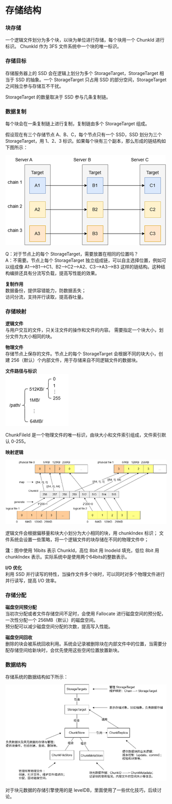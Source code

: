 # 存储结构

### 块存储
一个逻辑文件划分为多个块，以块为单位进行存储，每个块用一个 ChunkId 进行标识。
ChunkId 作为 3FS 文件系统中一个块的唯一标识。

### 存储目标
存储服务器上的 SSD 会在逻辑上划分为多个 StorageTarget，StorageTarget 相当于 SSD 的抽象。一个 StorageTarget 只占用 SSD 的部分空间，StorageTarget 之间独立参与存储互不干扰。

StorageTarget 的数量取决于 SSD 参与几条复制链。

### 数据复制
每个块会在一条复制链上进行复制，复制链由多个 StorageTarget 组成。

假设现在有三个存储节点 A、B、C，每个节点只有一个 SSD，SSD 划分为三个 StorageTarget，用 1、2、3 标识。如果每个块有三个副本，那么形成的链结构如下图所示：

![复制链](../img/3fs_chains.png "3fs chains")

Q：对于节点上的每个 StorageTarget，需要放置在相同的位置吗？  
A：不需要。节点上每个 StorageTarget 独立组成链，可以自主选择位置，例如可以组成像 A1-->B1-->C1、B2-->C2-->A2、C3-->A3-->B3 这样的链结构。这种结构编排还具有分流写负载，提高写性能的效果。

**复制作用**   
数据备份，提供容错能力，防数据丢失；  
访问分流，支持并行读取，提高吞吐量。

### 存储映射

**逻辑文件**   
与用户交互的文件，只关注文件的操作和文件的内容。
需要指定一个块大小，划分文件为大小相同的块。

**物理文件**   
存储节点上保存的文件。节点上的每个 StorageTarget 会根据不同的块大小，创建 256（默认）个内部文件，用于存储来自不同逻辑文件的数据块。   

**文件路径与标识**   
![文件路径](../img/3fs_store_file_path.png "3fs file path")

ChunkFileId 是一个物理文件的唯一标识，由块大小和文件索引组成，文件索引默认 0-255。

**映射逻辑**  

![块存储](../img/3fs_store.png "3fs store")

逻辑文件会根据偏移量和块大小划分为大小相同的块，用 chunkIndex 标识；
文件系统会设置一些策略，将一个逻辑文件的块存储在不同的物理文件中；  

**注**：图中使用 16bits 表示 ChunkId，高位 8bit 用 InodeId 填充，低位 8bit 用 chunkIndex 表示。实际系统中是使用两个64bits的整数表示。

**I/O 优化**     
利用 SSD 并行读写的特性，当操作文件多个块时，可以同时对多个物理文件进行并行读写，提高 I/O 效率。   

### 存储分配
**磁盘空间预分配**  
当初次分配或者文件存储空间不足时，会使用 Fallocate 进行磁盘空间的预分配，一次性分配一个 256MB（默认）的磁盘空间。   
预分配可以减少磁盘空间分配的次数，提高写入性能。

**磁盘空间回收**  
删除的块会被系统回收利用。系统会记录被删除块在内部文件中的位置，当需要分配存储空间给新块时，会优先使用这些空闲位置放置新块。

### 数据结构
存储系统的数据结构如下所示：

![块存储](../img/3fs_store_struct.png "3fs store struct")

对于块元数据的存储引擎使用的是 levelDB，里面使用了一些优化技巧，后续讨论。